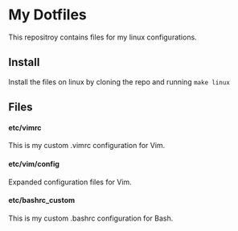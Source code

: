 # My Dotfiles

This repositroy contains files for my linux configurations.

## Install

Install the files on linux by cloning the repo and running `make linux`

## Files

#### etc/vimrc
This is my custom .vimrc configuration for Vim.

#### etc/vim/config
Expanded configuration files for Vim.

#### etc/bashrc_custom
This is my custom .bashrc configuration for Bash.
